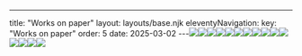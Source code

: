 ---
title: "Works on paper"
layout: layouts/base.njk
eleventyNavigation:
  key: "Works on paper"
  order: 5
date: 2025-03-02
---![](https://s3.eu-west-1.amazonaws.com/jessicaakerman.com/Aurora_Jug.jpg)![](https://s3.eu-west-1.amazonaws.com/jessicaakerman.com/20231122_132502.jpg)![](https://s3.eu-west-1.amazonaws.com/jessicaakerman.com/20230605_155504.jpg)![](https://s3.eu-west-1.amazonaws.com/jessicaakerman.com/20230608_173517.jpg)![](https://s3.eu-west-1.amazonaws.com/jessicaakerman.com/Foot-Jessica-Akerman.jpg)![](https://s3.eu-west-1.amazonaws.com/jessicaakerman.com/image11.jpg)![](https://s3.eu-west-1.amazonaws.com/jessicaakerman.com/1.Reactor-Stack_Jessica_Akerman_2023.jpg)![](https://s3.eu-west-1.amazonaws.com/jessicaakerman.com/Sill.jpg)![](https://s3.eu-west-1.amazonaws.com/jessicaakerman.com/10%25Jessica+Akerman+27+Dec+2022+Studio+Visit+Jo+Hounsome+Photography+copy.jpg)![](https://s3.eu-west-1.amazonaws.com/jessicaakerman.com/10%25Jessica+Akerman+26+Dec+2022+Studio+Visit+Jo+Hounsome+Photography+copy.jpg)![](https://s3.eu-west-1.amazonaws.com/jessicaakerman.com/Deteriorating+arch.jpg)![](https://s3.eu-west-1.amazonaws.com/jessicaakerman.com/Vase+Dentata.jpg)![](https://s3.eu-west-1.amazonaws.com/jessicaakerman.com/Hot+Legs.jpg)![](https://s3.eu-west-1.amazonaws.com/jessicaakerman.com/10%25Jessica+Akerman+28+Dec+2022+Studio+Visit+Jo+Hounsome+Photography+copy.jpg)![](https://s3.eu-west-1.amazonaws.com/jessicaakerman.com/10%25Jessica+Akerman+25+Dec+2022+Studio+Visit+Jo+Hounsome+Photography+copy.jpg)